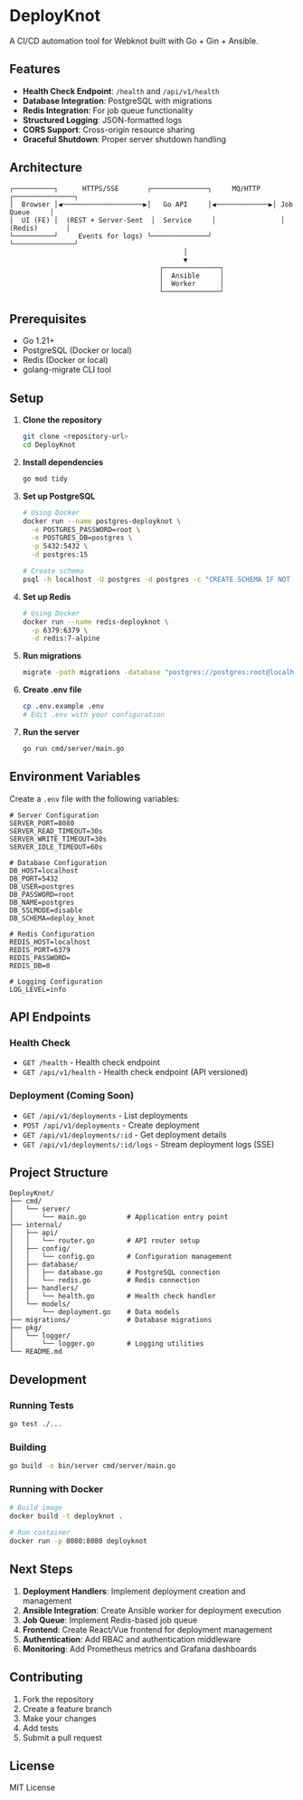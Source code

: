 # DeployKnot

A CI/CD automation tool for Webknot built with Go + Gin + Ansible.

## Features

- **Health Check Endpoint**: `/health` and `/api/v1/health`
- **Database Integration**: PostgreSQL with migrations
- **Redis Integration**: For job queue functionality
- **Structured Logging**: JSON-formatted logs
- **CORS Support**: Cross-origin resource sharing
- **Graceful Shutdown**: Proper server shutdown handling

## Architecture

```
┌──────────┐      HTTPS/SSE       ┌──────────────┐     MQ/HTTP     ┌───────────────┐
│  Browser │◀────────────────────▶│   Go API     │◀─────────────▶│ Job Queue     │
│  UI (FE) │  (REST + Server-Sent  │  Service     │                │ (Redis)       │
└──────────┘     Events for logs) └──────────────┘                └───────────────┘
                                           │
                                           ▼
                                     ┌──────────────┐
                                     │  Ansible     │
                                     │  Worker      │
                                     └──────────────┘
```

## Prerequisites

- Go 1.21+
- PostgreSQL (Docker or local)
- Redis (Docker or local)
- golang-migrate CLI tool

## Setup

1. **Clone the repository**
   ```bash
   git clone <repository-url>
   cd DeployKnot
   ```

2. **Install dependencies**
   ```bash
   go mod tidy
   ```

3. **Set up PostgreSQL**
   ```bash
   # Using Docker
   docker run --name postgres-deployknot \
     -e POSTGRES_PASSWORD=root \
     -e POSTGRES_DB=postgres \
     -p 5432:5432 \
     -d postgres:15
   
   # Create schema
   psql -h localhost -U postgres -d postgres -c "CREATE SCHEMA IF NOT EXISTS deploy_knot;"
   ```

4. **Set up Redis**
   ```bash
   # Using Docker
   docker run --name redis-deployknot \
     -p 6379:6379 \
     -d redis:7-alpine
   ```

5. **Run migrations**
   ```bash
   migrate -path migrations -database "postgres://postgres:root@localhost:5432/postgres?sslmode=disable&search_path=deploy_knot" up
   ```

6. **Create .env file**
   ```bash
   cp .env.example .env
   # Edit .env with your configuration
   ```

7. **Run the server**
   ```bash
   go run cmd/server/main.go
   ```

## Environment Variables

Create a `.env` file with the following variables:

```env
# Server Configuration
SERVER_PORT=8080
SERVER_READ_TIMEOUT=30s
SERVER_WRITE_TIMEOUT=30s
SERVER_IDLE_TIMEOUT=60s

# Database Configuration
DB_HOST=localhost
DB_PORT=5432
DB_USER=postgres
DB_PASSWORD=root
DB_NAME=postgres
DB_SSLMODE=disable
DB_SCHEMA=deploy_knot

# Redis Configuration
REDIS_HOST=localhost
REDIS_PORT=6379
REDIS_PASSWORD=
REDIS_DB=0

# Logging Configuration
LOG_LEVEL=info
```

## API Endpoints

### Health Check
- `GET /health` - Health check endpoint
- `GET /api/v1/health` - Health check endpoint (API versioned)

### Deployment (Coming Soon)
- `GET /api/v1/deployments` - List deployments
- `POST /api/v1/deployments` - Create deployment
- `GET /api/v1/deployments/:id` - Get deployment details
- `GET /api/v1/deployments/:id/logs` - Stream deployment logs (SSE)

## Project Structure

```
DeployKnot/
├── cmd/
│   └── server/
│       └── main.go          # Application entry point
├── internal/
│   ├── api/
│   │   └── router.go        # API router setup
│   ├── config/
│   │   └── config.go        # Configuration management
│   ├── database/
│   │   ├── database.go      # PostgreSQL connection
│   │   └── redis.go         # Redis connection
│   ├── handlers/
│   │   └── health.go        # Health check handler
│   └── models/
│       └── deployment.go    # Data models
├── migrations/              # Database migrations
├── pkg/
│   └── logger/
│       └── logger.go        # Logging utilities
└── README.md
```

## Development

### Running Tests
```bash
go test ./...
```

### Building
```bash
go build -o bin/server cmd/server/main.go
```

### Running with Docker
```bash
# Build image
docker build -t deployknot .

# Run container
docker run -p 8080:8080 deployknot
```

## Next Steps

1. **Deployment Handlers**: Implement deployment creation and management
2. **Ansible Integration**: Create Ansible worker for deployment execution
3. **Job Queue**: Implement Redis-based job queue
4. **Frontend**: Create React/Vue frontend for deployment management
5. **Authentication**: Add RBAC and authentication middleware
6. **Monitoring**: Add Prometheus metrics and Grafana dashboards

## Contributing

1. Fork the repository
2. Create a feature branch
3. Make your changes
4. Add tests
5. Submit a pull request

## License

MIT License 